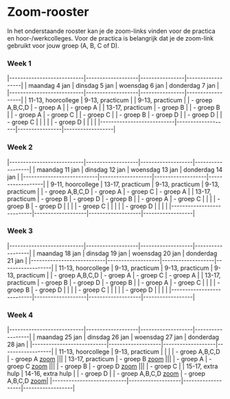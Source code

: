   # Zoom-rooster
In het onderstaande rooster kan je de zoom-links vinden voor de practica en hoor-/werkcolleges. Voor de practica is belangrijk dat je de zoom-link gebruikt voor jouw groep (A, B, C of D).

### Week 1

|---------------------------|-------------------|----------------|------------------|
| maandag 4 jan             | dinsdag 5 jan     | woensdag 6 jan | donderdag 7 jan  |
|---------------------------|-------------------|----------------|------------------|
| 11-13, hoorcollege        | 9-13, practicum   |                | 9-13, practicum  |
| - groep A,B,C,D           | - groep A         |                | - groep A        |
| 13-17, practicum          | - groep B         |                | - groep B        |
| - groep A                 | - groep C         |                | - groep C        |
| - groep B                 | - groep D         |                | - groep D        |
| - groep C                 |                   |                |                  |
| - groep D                 |                   |                |                  |
|---------------------------|-------------------|----------------|------------------|

### Week 2

|---------------------------|-------------------|-------------------|------------------|
| maandag 11 jan            | dinsdag 12 jan    | woensdag 13 jan   | donderdag 14 jan |
|---------------------------|-------------------|-------------------|------------------|
| 9-11, hoorcollege         | 13-17, practicum  | 9-13, practicum   | 9-13, practicum  |
| - groep A,B,C,D           | - groep A         |  - groep C        | - groep A        |
| 13-17, practicum          | - groep B         |  - groep D        | - groep B        |
| - groep A                 | - groep C         |                   |                  |
| - groep B                 | - groep D         |                   |                  |
| - groep C                 |                   |                   |                  |
| - groep D                 |                   |                   |                  |
|---------------------------|-------------------|-------------------|------------------|

### Week 3

|---------------------------|-------------------|-------------------|------------------|
| maandag 18 jan            | dinsdag 19 jan    | woensdag 20 jan   | donderdag 21 jan |
|---------------------------|-------------------|-------------------|------------------|
| 11-13, hoorcollege        | 9-13, practicum   | 9-13, practicum   | 9-13, practicum  |
| - groep A,B,C,D           | - groep A         |  - groep C        | - groep A        |
| 13-17, practicum          | - groep B         |  - groep D        | - groep B        |
| - groep A                 | - groep C         |                   |                  |
| - groep B                 | - groep D         |                   |                  |
| - groep C                 |                   |                   |                  |
| - groep D                 |                   |                   |                  |
|---------------------------|-------------------|-------------------|------------------|

### Week 4

|---------------------------|-------------------|-------------------|------------------|
| maandag 25 jan            | dinsdag 26 jan    | woensdag 27 jan   | donderdag 28 jan |
|---------------------------|-------------------|-------------------|------------------|
| 11-13, hoorcollege                                                | 9-13, practicum   |                 |                  |
| - groep A,B,C,D  | - groep A [zoom](https://uva-live.zoom.us/j/88054808101) |||
| 13-17, practicum | - groep B [zoom](https://uva-live.zoom.us/j/85685304535) |||
| - groep A        | - groep C [zoom](https://uva-live.zoom.us/j/84679776697) |||
| - groep B        | - groep D [zoom](https://uva-live.zoom.us/j/86559166230)  |||
| - groep C        |                  | 15-17, extra hulp                                                | 14-16, extra hulp                                             |
| - groep D        |                  | - groep A,B,C,D [zoom](https://uva-live.zoom.us/j/83882929419)   | - groep A,B,C,D [zoom](https://uva-live.zoom.us/j/86035616837)|
|---------------------------|-------------------|-------------------|------------------|
